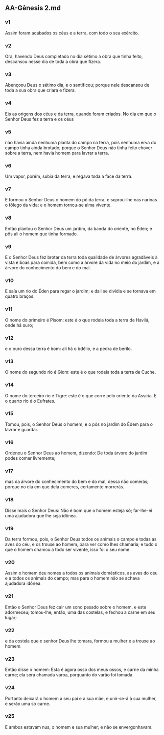 ## AA-Gênesis 2.md
### v1
 Assim foram acabados os céus e a terra, com todo o seu exército.
### v2
 Ora, havendo Deus completado no dia sétimo a obra que tinha feito, descansou nesse dia de toda a obra que fizera.
### v3
 Abençoou Deus o sétimo dia, e o santificou; porque nele descansou de toda a sua obra que criara e fizera.
### v4
 Eis as origens dos céus e da terra, quando foram criados. No dia em que o Senhor Deus fez a terra e os céus
### v5
 não havia ainda nenhuma planta do campo na terra, pois nenhuma erva do campo tinha ainda brotado; porque o Senhor Deus não tinha feito chover sobre a terra, nem havia homem para lavrar a terra.
### v6
 Um vapor, porém, subia da terra, e regava toda a face da terra.
### v7
 E formou o Senhor Deus o homem do pó da terra, e soprou-lhe nas narinas o fôlego da vida; e o homem tornou-se alma vivente.
### v8
 Então plantou o Senhor Deus um jardim, da banda do oriente, no Éden; e pôs ali o homem que tinha formado.
### v9
 E o Senhor Deus fez brotar da terra toda qualidade de árvores agradáveis à vista e boas para comida, bem como a árvore da vida no meio do jardim, e a árvore do conhecimento do bem e do mal.
### v10
 E saía um rio do Éden para regar o jardim; e dali se dividia e se tornava em quatro braços.
### v11
 O nome do primeiro é Pisom: este é o que rodeia toda a terra de Havilá, onde há ouro;
### v12
 e o ouro dessa terra é bom: ali há o bdélio, e a pedra de berilo.
### v13
 O nome do segundo rio é Giom: este é o que rodeia toda a terra de Cuche.
### v14
 O nome do terceiro rio é Tigre: este é o que corre pelo oriente da Assíria. E o quarto rio é o Eufrates.
### v15
 Tomou, pois, o Senhor Deus o homem, e o pôs no jardim do Édem para o lavrar e guardar.
### v16
 Ordenou o Senhor Deus ao homem, dizendo: De toda árvore do jardim podes comer livremente;
### v17
 mas da árvore do conhecimento do bem e do mal, dessa não comerás; porque no dia em que dela comeres, certamente morrerás.
### v18
 Disse mais o Senhor Deus: Não é bom que o homem esteja só; far-lhe-ei uma ajudadora que lhe seja idônea.
### v19
 Da terra formou, pois, o Senhor Deus todos os animais o campo e todas as aves do céu, e os trouxe ao homem, para ver como lhes chamaria; e tudo o que o homem chamou a todo ser vivente, isso foi o seu nome.
### v20
 Assim o homem deu nomes a todos os animais domésticos, às aves do céu e a todos os animais do campo; mas para o homem não se achava ajudadora idônea.
### v21
 Então o Senhor Deus fez cair um sono pesado sobre o homem, e este adormeceu; tomou-lhe, então, uma das costelas, e fechou a carne em seu lugar;
### v22
 e da costela que o senhor Deus lhe tomara, formou a mulher e a trouxe ao homem.
### v23
 Então disse o homem: Esta é agora osso dos meus ossos, e carne da minha carne; ela será chamada varoa, porquanto do varão foi tomada.
### v24
 Portanto deixará o homem a seu pai e a sua mãe, e unir-se-á à sua mulher, e serão uma só carne.
### v25
 E ambos estavam nus, o homem e sua mulher; e não se envergonhavam.
